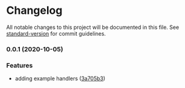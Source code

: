 # Changelog

All notable changes to this project will be documented in this file. See [standard-version](https://github.com/conventional-changelog/standard-version) for commit guidelines.

### 0.0.1 (2020-10-05)


### Features

* adding example handlers ([3a705b3](https://github.com/JordanSinko/the-slack-pipeline-approval/commit/3a705b3ef172088396ab4ace0de8517b079ac8c0))
